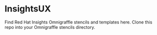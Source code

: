 # InsightsUX
Find Red Hat Insights Omnigraffle stencils and templates here. 
Clone this repo into your Omnigraffle stencils directory.
